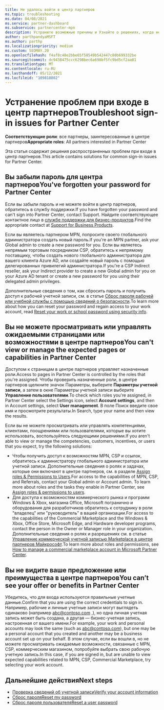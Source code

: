 ```yaml
---
title: Не удалось войти в центр партнеров
ms.topic: troubleshooting
ms.date: 04/08/2021
ms.service: partner-dashboard
ms.subservice: partnercenter-mpn
description: Устраните возможные причины и Узнайте о решениях, когда не удается войти в центр партнеров — Узнайте больше о сбросе паролей, проверке ролей и проверке учетных данных.
author: parthpandyaMSFT
ms.author: parthp
ms.localizationpriority: medium
ms.custom: SEOMAY.20
ms.openlocfilehash: f4af8c48e2bbe65f58549b542447c80b699332be
ms.sourcegitcommit: dc9438475ccc6298bec6a698bf5fc9bd5cf2aa81
ms.translationtype: MT
ms.contentlocale: ru-RU
ms.lasthandoff: 05/12/2021
ms.locfileid: "109818802"
---
```

# <a name="troubleshoot-sign-in-issues-for-partner-center"></a><span data-ttu-id="4d15e-103">Устранение проблем при входе в центр партнеров</span><span class="sxs-lookup"><span data-stu-id="4d15e-103">Troubleshoot sign-in issues for Partner Center</span></span>

<span data-ttu-id="4d15e-104">**Соответствующие роли**: все партнеры, заинтересованные в центре партнеров</span><span class="sxs-lookup"><span data-stu-id="4d15e-104">**Appropriate roles**: All partners interested in Partner Center</span></span>

<span data-ttu-id="4d15e-105">Эта статья содержит решения распространенных проблем при входе в центр партнеров.</span><span class="sxs-lookup"><span data-stu-id="4d15e-105">This article contains solutions for common sign-in issues for Partner Center.</span></span>

## <a name="youve-forgotten-your-password-for-partner-center"></a><span data-ttu-id="4d15e-106">Вы забыли пароль для центра партнеров</span><span class="sxs-lookup"><span data-stu-id="4d15e-106">You've forgotten your password for Partner Center</span></span>

<span data-ttu-id="4d15e-107">Если вы забыли пароль и не можете войти в центр партнеров, обратитесь в службу поддержки.</span><span class="sxs-lookup"><span data-stu-id="4d15e-107">If you have forgotten your password and can't sign into Partner Center, contact Support.</span></span> <span data-ttu-id="4d15e-108">Найдите соответствующее контактное лицо в [службе поддержки для бизнес-продуктов](/microsoft-365/admin/contact-support-for-business-products).</span><span class="sxs-lookup"><span data-stu-id="4d15e-108">Find the appropriate contact at [Support for Business Products](/microsoft-365/admin/contact-support-for-business-products).</span></span>

<span data-ttu-id="4d15e-109">Если вы являетесь партнером MPN, попросите своего глобального администратора создать новый пароль.</span><span class="sxs-lookup"><span data-stu-id="4d15e-109">If you're an MPN partner, ask your Global admin to create a new password for you.</span></span> <span data-ttu-id="4d15e-110">Если вы являетесь непрямым торговым посредником CSP, обратитесь к непрямому поставщику, чтобы создать нового глобального администратора для вашего клиента Azure AD, или создайте новый пароль с помощью делегированных привилегий администратора.</span><span class="sxs-lookup"><span data-stu-id="4d15e-110">If you're a CSP Indirect reseller, ask your Indirect provider to create a new Global admin for you on your Azure AD tenant or create a new password for you using their delegated admin privileges.</span></span>

<span data-ttu-id="4d15e-111">Дополнительные сведения о том, как сбросить пароль и получить доступ к рабочей учетной записи, см. в статье [Сброс пароля рабочей или учебной службы с помощью сведений о безопасности](/azure/active-directory/user-help/active-directory-passwords-update-your-own-password#how-to-change-your-password).</span><span class="sxs-lookup"><span data-stu-id="4d15e-111">To learn more about how you can reset your password and regain access to your work account, read [Reset your work or school password using security info](/azure/active-directory/user-help/active-directory-passwords-update-your-own-password#how-to-change-your-password).</span></span>

## <a name="you-cant-view-or-manage-the-expected-pages-or-capabilities-in-partner-center"></a><span data-ttu-id="4d15e-112">Вы не можете просматривать или управлять ожидаемыми страницами или возможностями в центре партнеров</span><span class="sxs-lookup"><span data-stu-id="4d15e-112">You can't view or manage the expected pages or capabilities in Partner Center</span></span>

<span data-ttu-id="4d15e-113">Доступом к страницам в центре партнеров управляет назначенные роли.</span><span class="sxs-lookup"><span data-stu-id="4d15e-113">Access to pages in Partner Center is controlled by the roles that you're assigned.</span></span> <span data-ttu-id="4d15e-114">Чтобы проверить назначенные роли, в центре партнеров щелкните значок Параметры, выберите **Параметры учетной записи**, а затем в окне Параметры учетной записи выберите **Управление пользователями**.</span><span class="sxs-lookup"><span data-stu-id="4d15e-114">To check which roles you're assigned, in Partner Center select the Settings icon, select **Account settings**, and then in Account settings, select **User management**.</span></span> <span data-ttu-id="4d15e-115">В поле Поиск введите свое имя и просмотрите результаты.</span><span class="sxs-lookup"><span data-stu-id="4d15e-115">In Search, type your name and then view the results.</span></span>

<span data-ttu-id="4d15e-116">Если вы не можете просматривать или управлять компетенциями, клиентами, поощрениями или пользователями, которые вы хотите использовать, воспользуйтесь следующими решениями.</span><span class="sxs-lookup"><span data-stu-id="4d15e-116">If you aren't able to view or manage the competencies, customers, incentives, or users that you expect, try the following solutions:</span></span>

- <span data-ttu-id="4d15e-117">Чтобы получить доступ к возможностям MPN, CSP и ссылок, обратитесь к администратору глобального администратора или учетной записи. Дополнительные сведения о ролях и задачах, которые они включают в центре партнеров, см. в разделе [Assign roles & Permissions to Users](permissions-overview.md).</span><span class="sxs-lookup"><span data-stu-id="4d15e-117">For access to the capabilities of MPN, CSP, and Referrals, contact your Global admin or Account admin. To learn more about roles and the tasks they enable in Partner Center, see [Assign roles & permissions to users](permissions-overview.md).</span></span>
- <span data-ttu-id="4d15e-118">Для доступа к возможностям коммерческого рынка и программ Windows & Xbox, магазина Office, Microsoft погранично и оборудования для разработчиков обратитесь к сотруднику в роли "владелец" или "руководитель" в вашей организации.</span><span class="sxs-lookup"><span data-stu-id="4d15e-118">For access to the capabilities of the Commercial Marketplace and the Windows & Xbox, Office Store, Microsoft Edge, and Hardware developer programs, contact the person in the Owner or Manager role in your organization.</span></span> <span data-ttu-id="4d15e-119">Дополнительные сведения о ролях и разрешениях см. в статье [Управление коммерческой учетной записью Marketplace в центре партнеров Майкрософт](/azure/marketplace/partner-center-portal/manage-account#define-user-roles-and-permissions).</span><span class="sxs-lookup"><span data-stu-id="4d15e-119">To learn more about roles and permissions, see [How to manage a commercial marketplace account in Microsoft Partner Center](/azure/marketplace/partner-center-portal/manage-account#define-user-roles-and-permissions).</span></span>

## <a name="you-cant-see-your-offer-or-benefits-in-partner-center"></a><span data-ttu-id="4d15e-120">Вы не видите ваше предложение или преимущества в центре партнеров</span><span class="sxs-lookup"><span data-stu-id="4d15e-120">You can’t see your offer or benefits in Partner Center</span></span>

<span data-ttu-id="4d15e-121">Убедитесь, что для входа используются правильные учетные данные.</span><span class="sxs-lookup"><span data-stu-id="4d15e-121">Confirm that you are using the correct credentials to sign in.</span></span> <span data-ttu-id="4d15e-122">Например, рабочие и личные учетные записи могут выглядеть одинаково (например abc@contoso.com ,), но одна личная учетная запись может быть создана, а другая — бизнес-учетная запись, настроенная от вашего имени.</span><span class="sxs-lookup"><span data-stu-id="4d15e-122">For example, your work and personal accounts may look the same (such as abc@contoso.com), but one may be a personal account that you created and another may be a business account set up on your behalf.</span></span> <span data-ttu-id="4d15e-123">В этом случае, если вы вошли в, но не можете просматривать ожидаемые возможности, связанные с MPN, CSP, коммерческим магазином, попробуйте выбрать свою рабочую учетную запись.</span><span class="sxs-lookup"><span data-stu-id="4d15e-123">In this case, if you are signed in, but are unable to view expected capabilities related to MPN, CSP, Commercial Marketplace, try selecting your work account.</span></span>

## <a name="next-steps"></a><span data-ttu-id="4d15e-124">Дальнейшие действия</span><span class="sxs-lookup"><span data-stu-id="4d15e-124">Next steps</span></span>

- [<span data-ttu-id="4d15e-125">Проверка сведений об учетной записи</span><span class="sxs-lookup"><span data-stu-id="4d15e-125">Verify your account information</span></span>](verification-responses.md)
- [<span data-ttu-id="4d15e-126">Сброс пароля</span><span class="sxs-lookup"><span data-stu-id="4d15e-126">Reset my password</span></span>](reset-my-pasword.md)
- [<span data-ttu-id="4d15e-127">Сброс пароля пользователя</span><span class="sxs-lookup"><span data-stu-id="4d15e-127">Reset a user password</span></span>](reset-a-user-password.md)